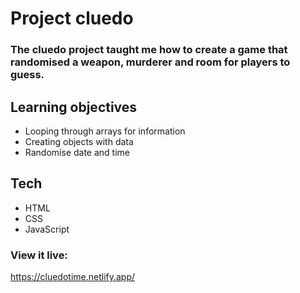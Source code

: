 # Project cluedo

### The cluedo project taught me how to create a game that randomised a weapon, murderer and room for players to guess.

## Learning objectives

- Looping through arrays for information
- Creating objects with data
- Randomise date and time

## Tech

- HTML
- CSS
- JavaScript

### View it live:

https://cluedotime.netlify.app/
